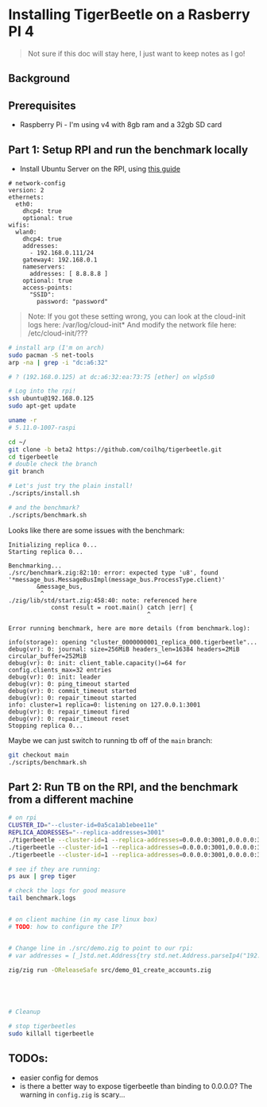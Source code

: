 # Installing TigerBeetle on a Rasberry PI 4


> Not sure if this doc will stay here, I just want to keep notes as I go!


## Background

## Prerequisites
- Raspberry Pi - I'm using v4 with 8gb ram and a 32gb SD card


## Part 1: Setup RPI and run the benchmark locally

- Install Ubuntu Server on the RPI, using [this guide](https://ubuntu.com/tutorials/how-to-install-ubuntu-on-your-raspberry-pi#1-overview)


```
# network-config
version: 2
ethernets:
  eth0:
    dhcp4: true
    optional: true
wifis:
  wlan0:
    dhcp4: true
    addresses:
      - 192.168.0.111/24
    gateway4: 192.168.0.1
    nameservers:
      addresses: [ 8.8.8.8 ]
    optional: true
    access-points:
      "SSID":
        password: "password"
```

> Note:
> If you got these setting wrong, you can look at the cloud-init logs here: /var/log/cloud-init*
> And modify the network file here: /etc/cloud-init/???

```bash
# install arp (I'm on arch)
sudo pacman -S net-tools         
arp -na | grep -i "dc:a6:32"

# ? (192.168.0.125) at dc:a6:32:ea:73:75 [ether] on wlp5s0

# Log into the rpi!
ssh ubuntu@192.168.0.125
sudo apt-get update

uname -r
# 5.11.0-1007-raspi

cd ~/
git clone -b beta2 https://github.com/coilhq/tigerbeetle.git
cd tigerbeetle
# double check the branch
git branch

# Let's just try the plain install!
./scripts/install.sh

# and the benchmark?
./scripts/benchmark.sh

```

Looks like there are some issues with the benchmark:
```
Initializing replica 0...
Starting replica 0...

Benchmarking...
./src/benchmark.zig:82:10: error: expected type 'u8', found '*message_bus.MessageBusImpl(message_bus.ProcessType.client)'
        &message_bus,
         ^
./zig/lib/std/start.zig:458:40: note: referenced here
            const result = root.main() catch |err| {
                                       ^

Error running benchmark, here are more details (from benchmark.log):

info(storage): opening "cluster_0000000001_replica_000.tigerbeetle"...
debug(vr): 0: journal: size=256MiB headers_len=16384 headers=2MiB circular_buffer=252MiB
debug(vr): 0: init: client_table.capacity()=64 for config.clients_max=32 entries
debug(vr): 0: init: leader
debug(vr): 0: ping_timeout started
debug(vr): 0: commit_timeout started
debug(vr): 0: repair_timeout started
info: cluster=1 replica=0: listening on 127.0.0.1:3001
debug(vr): 0: repair_timeout fired
debug(vr): 0: repair_timeout reset
Stopping replica 0...
```


Maybe we can just switch to running tb off of the `main` branch:


```bash
git checkout main
./scripts/benchmark.sh
```

## Part 2: Run TB on the RPI, and the benchmark from a different machine


<!-- TODO: update to new `init` and `start` commands once we switch to beta2 branch -->
```bash
# on rpi
CLUSTER_ID="--cluster-id=0a5ca1ab1ebee11e"
REPLICA_ADDRESSES="--replica-addresses=3001"
./tigerbeetle --cluster-id=1 --replica-addresses=0.0.0.0:3001,0.0.0.0:3002,0.0.0.0:3003 --replica-index=0 > benchmark.log 2>&1 &
./tigerbeetle --cluster-id=1 --replica-addresses=0.0.0.0:3001,0.0.0.0:3002,0.0.0.0:3003 --replica-index=1 > benchmark.log 2>&1 &
./tigerbeetle --cluster-id=1 --replica-addresses=0.0.0.0:3001,0.0.0.0:3002,0.0.0.0:3003 --replica-index=2 > benchmark.log 2>&1 &

# see if they are running:
ps aux | grep tiger

# check the logs for good measure
tail benchmark.logs


# on client machine (in my case linux box)
# TODO: how to configure the IP?


# Change line in ./src/demo.zig to point to our rpi:
# var addresses = [_]std.net.Address{try std.net.Address.parseIp4("192.168.0.125", config.port)};

zig/zig run -OReleaseSafe src/demo_01_create_accounts.zig 





# Cleanup

# stop tigerbeetles
sudo killall tigerbeetle
```





## TODOs:
- easier config for demos
- is there a better way to expose tigerbeetle than binding to 0.0.0.0? The warning in `config.zig` is scary...
